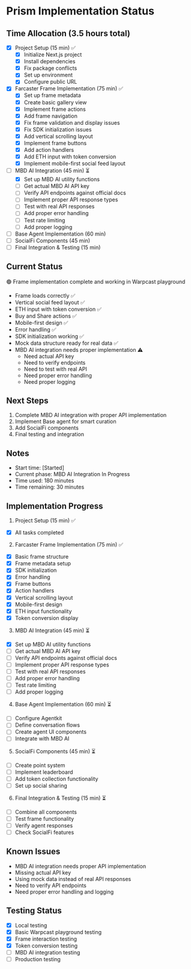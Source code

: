 # Prism Implementation Status

## Time Allocation (3.5 hours total)
- [x] Project Setup (15 min) ✅
  - [x] Initialize Next.js project
  - [x] Install dependencies
  - [x] Fix package conflicts
  - [x] Set up environment
  - [x] Configure public URL
- [x] Farcaster Frame Implementation (75 min) ✅
  - [x] Set up frame metadata
  - [x] Create basic gallery view
  - [x] Implement frame actions
  - [x] Add frame navigation
  - [x] Fix frame validation and display issues
  - [x] Fix SDK initialization issues
  - [x] Add vertical scrolling layout
  - [x] Implement frame buttons
  - [x] Add action handlers
  - [x] Add ETH input with token conversion
  - [x] Implement mobile-first social feed layout
- [ ] MBD AI Integration (45 min) ⏳
  - [x] Set up MBD AI utility functions
  - [ ] Get actual MBD AI API key
  - [ ] Verify API endpoints against official docs
  - [ ] Implement proper API response types
  - [ ] Test with real API responses
  - [ ] Add proper error handling
  - [ ] Test rate limiting
  - [ ] Add proper logging
- [ ] Base Agent Implementation (60 min)
- [ ] SocialFi Components (45 min)
- [ ] Final Integration & Testing (15 min)

## Current Status
🟢 Frame implementation complete and working in Warpcast playground
- Frame loads correctly ✅
- Vertical social feed layout ✅
- ETH input with token conversion ✅
- Buy and Share actions ✅
- Mobile-first design ✅
- Error handling ✅
- SDK initialization working ✅
- Mock data structure ready for real data ✅
- MBD AI integration needs proper implementation ⚠️
  - Need actual API key
  - Need to verify endpoints
  - Need to test with real API
  - Need proper error handling
  - Need proper logging

## Next Steps
1. Complete MBD AI integration with proper API implementation
2. Implement Base agent for smart curation
3. Add SocialFi components
4. Final testing and integration

## Notes
- Start time: [Started]
- Current phase: MBD AI Integration In Progress
- Time used: 180 minutes
- Time remaining: 30 minutes

## Implementation Progress
1. Project Setup (15 min) ✅
- [x] All tasks completed

2. Farcaster Frame Implementation (75 min) ✅
- [x] Basic frame structure
- [x] Frame metadata setup
- [x] SDK initialization
- [x] Error handling
- [x] Frame buttons
- [x] Action handlers
- [x] Vertical scrolling layout
- [x] Mobile-first design
- [x] ETH input functionality
- [x] Token conversion display

3. MBD AI Integration (45 min) ⏳
- [x] Set up MBD AI utility functions
- [ ] Get actual MBD AI API key
- [ ] Verify API endpoints against official docs
- [ ] Implement proper API response types
- [ ] Test with real API responses
- [ ] Add proper error handling
- [ ] Test rate limiting
- [ ] Add proper logging

4. Base Agent Implementation (60 min) ⏳
- [ ] Configure Agentkit
- [ ] Define conversation flows
- [ ] Create agent UI components
- [ ] Integrate with MBD AI

5. SocialFi Components (45 min) ⏳
- [ ] Create point system
- [ ] Implement leaderboard
- [ ] Add token collection functionality
- [ ] Set up social sharing

6. Final Integration & Testing (15 min) ⏳
- [ ] Combine all components
- [ ] Test frame functionality
- [ ] Verify agent responses
- [ ] Check SocialFi features

## Known Issues
- MBD AI integration needs proper API implementation
- Missing actual API key
- Using mock data instead of real API responses
- Need to verify API endpoints
- Need proper error handling and logging

## Testing Status
- [x] Local testing
- [x] Basic Warpcast playground testing
- [x] Frame interaction testing
- [x] Token conversion testing
- [ ] MBD AI integration testing
- [ ] Production testing 